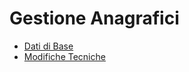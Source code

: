 # Gestione Anagrafici
- [Dati di Base](DocumentazioneSmeUP/NWS/News/000020/BR/_sidebar.md)
- [Modifiche Tecniche](DocumentazioneSmeUP/NWS/News/000020/MT/_sidebar.md)
